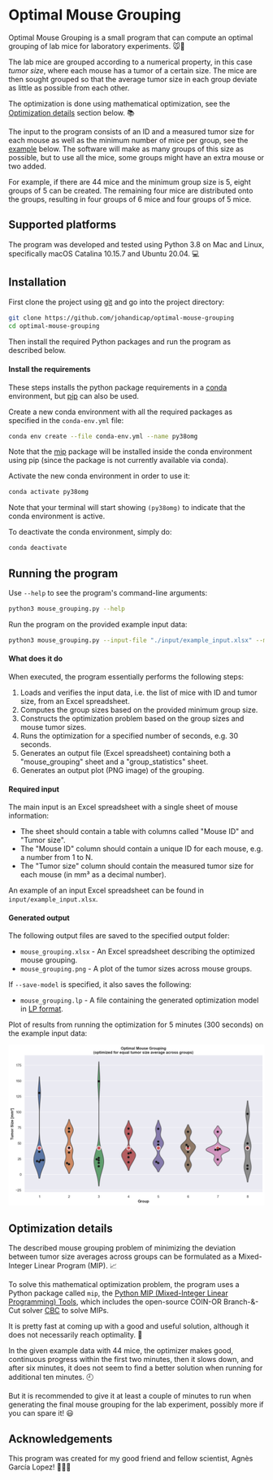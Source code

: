 # Optimal Mouse Grouping

Optimal Mouse Grouping is a small program that can compute an optimal grouping of lab mice for laboratory experiments. :mouse::microscope: 

The lab mice are grouped according to a numerical property, in this case *tumor size*, where each mouse has a tumor of a certain size. The mice are then sought grouped so that the average tumor size in each group deviate as little as possible from each other.

The optimization is done using mathematical optimization, see the [Optimization details](#optimization-details) section below. :books:

The input to the program consists of an ID and a measured tumor size for each mouse as well as the minimum number of mice per group, see the [example](#running-the-program) below. The software will make as many groups of this size as possible, but to use all the mice, some groups might have an extra mouse or two added.

For example, if there are 44 mice and the minimum group size is 5, eight groups of 5 can be created. The remaining four mice are distributed onto the groups, resulting in four groups of 6 mice and four groups of 5 mice.




## Supported platforms

The program was developed and tested using Python 3.8 on Mac and Linux, specifically macOS Catalina 10.15.7 and Ubuntu 20.04. :computer: 




## Installation

First clone the project using [git](https://git-scm.com) and go into the project directory:
```bash
git clone https://github.com/johandicap/optimal-mouse-grouping
cd optimal-mouse-grouping
```
Then install the required Python packages and run the program as described below.

#### Install the requirements

These steps installs the python package requirements in a [conda](https://docs.conda.io/en/latest/miniconda.html) environment, but [pip](https://pip.pypa.io/en/stable/) can also be used.

Create a new conda environment with all the required packages as specified in the `conda-env.yml` file:

```bash
conda env create --file conda-env.yml --name py38omg
```
Note that the [mip](https://pypi.org/project/mip/) package will be installed inside the conda environment using pip (since the package is not currently available via conda).

Activate the new conda environment in order to use it:

```bash
conda activate py38omg
```
Note that your terminal will start showing `(py38omg)` to indicate that the conda environment is active.

To deactivate the conda environment, simply do:

```bash
conda deactivate
```



## Running the program

Use `--help` to see the program's command-line arguments: 
```bash
python3 mouse_grouping.py --help
```
Run the program on the provided example input data:
```bash
python3 mouse_grouping.py --input-file "./input/example_input.xlsx" --min-group-size 5 --max-seconds 30 --output-folder "./output" --save-model
```

#### What does it do

When executed, the program essentially performs the following steps:

1. Loads and verifies the input data, i.e. the list of mice with ID and tumor size, from an Excel spreadsheet.
2. Computes the group sizes based on the provided minimum group size.
3. Constructs the optimization problem based on the group sizes and mouse tumor sizes.
4. Runs the optimization for a specified number of seconds, e.g. 30 seconds.
5. Generates an output file (Excel spreadsheet) containing both a "mouse_grouping" sheet and a "group_statistics" sheet.
6. Generates an output plot (PNG image) of the grouping.


#### Required input

The main input is an Excel spreadsheet with a single sheet of mouse information:

- The sheet should contain a table with columns called "Mouse ID" and "Tumor size".
- The "Mouse ID" column should contain a unique ID for each mouse, e.g. a number from 1 to N.
- The "Tumor size" column should contain the measured tumor size for each mouse (in mm&sup3; as a decimal number).

An example of an input Excel spreadsheet can be found in `input/example_input.xlsx`.


#### Generated output

The following output files are saved to the specified output folder:

- `mouse_grouping.xlsx` - An Excel spreadsheet describing the optimized mouse grouping.
- `mouse_grouping.png` - A plot of the tumor sizes across mouse groups.

If `--save-model` is specified, it also saves the following:
- `mouse_grouping.lp` - A file containing the generated optimization model in [LP format](http://lpsolve.sourceforge.net/5.1/lp-format.htm).



Plot of results from running the optimization for 5 minutes (300 seconds) on the example input data:

![image info](./output/example/mouse_grouping.png)




## Optimization details

The described mouse grouping problem of minimizing the deviation between tumor size averages across groups can be formulated as a Mixed-Integer Linear Program (MIP). :chart_with_upwards_trend:

To solve this mathematical optimization problem, the program uses a Python package called `mip`, the [Python MIP (Mixed-Integer Linear Programming) Tools](https://pypi.org/project/mip/ "Python MIP (Mixed-Integer Linear Programming) Tools"), which includes the open-source COIN-OR Branch-&-Cut solver [CBC](https://projects.coin-or.org/Cbc) to solve MIPs.

It is pretty fast at coming up with a good and useful solution, although it does not necessarily reach optimality. :checkered_flag:

In the given example data with 44 mice, the optimizer makes good, continuous progress within the first two minutes, then it slows down, and after six minutes, it does not seem to find a better solution when running for additional ten minutes. :clock9:

But it is recommended to give it at least a couple of minutes to run when generating the final mouse grouping for the lab experiment, possibly more if you can spare it! :smiley:



## Acknowledgements

This program was created for my good friend and fellow scientist, Agnès García Lopez! :woman_scientist::microscope: 

